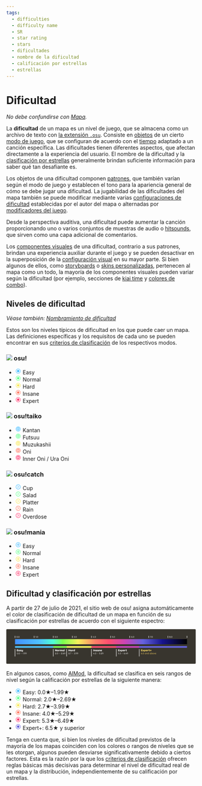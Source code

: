 ```yaml
---
tags:
  - difficulties
  - difficulty name
  - SR
  - star rating
  - stars
  - dificultades
  - nombre de la dificultad
  - calificación por estrellas
  - estrellas
---
```


# Dificultad

*No debe confundirse con [Mapa](/wiki/Beatmap).*

La **dificultad** de un mapa es un nivel de juego, que se almacena como un archivo de texto con [la extensión `.osu`](/wiki/Client/File_formats/osu_(file_format)). Consiste en [objetos](/wiki/Gameplay/Hit_object) de un cierto [modo de juego](/wiki/Game_mode), que se configuran de acuerdo con el [tiempo](/wiki/Client/Beatmap_editor/Timing) adaptado a un canción específica. Las dificultades tienen diferentes aspectos, que afectan directamente a la experiencia del usuario.  El nombre de la dificultad y la [clasificación por estrellas](/wiki/Beatmap/Star_rating) generalmente brindan suficiente información para saber qué tan desafiante es.

Los objetos de una dificultad componen [patrones](/wiki/Beatmap/Pattern), que también varían según el modo de juego y establecen el tono para la apariencia general de cómo se debe jugar una dificultad. La jugabilidad de las dificultades del mapa también se puede modificar mediante varias [configuraciones de dificultad](/wiki/Client/Beatmap_editor/Song_setup#difficulty) establecidas por el autor del mapa o alternadas por [modificadores del juego](/wiki/Gameplay/Game_modifier).

Desde la perspectiva auditiva, una dificultad puede aumentar la canción proporcionando uno o varios conjuntos de muestras de audio o [hitsounds](/wiki/Beatmapping/Hitsound), que sirven como una capa adicional de comentarios.

Los [componentes visuales](/wiki/Beatmap) de una dificultad, contrario a sus patrones, brindan una experiencia auxiliar durante el juego y se pueden desactivar en la superposición de la [configuración visual](/wiki/Client/Interface/Visual_settings) en su mayor parte. Si bien algunos de ellos, como [storyboards](/wiki/Storyboard) o [skins personalizadas](/wiki/Skinning), pertenecen al mapa como un todo, la mayoría de los componentes visuales pueden variar según la dificultad (por ejemplo, secciones de [kiai time](/wiki/Gameplay/Kiai_time) y [colores de combo](/wiki/Beatmapping/Combo_colour)).

## Niveles de dificultad

*Véase también: [Nombramiento de dificultad](/wiki/Ranking_criteria/Difficulty_naming)*

Estos son los niveles típicos de dificultad en los que puede caer un mapa. Las definiciones específicas y los requisitos de cada uno se pueden encontrar en sus [criterios de clasificación](/wiki/Ranking_criteria) de los respectivos modos.

### ![](/wiki/shared/mode/osu.png) osu!

- ![](/wiki/shared/diff/easy-o.png?20211215) Easy
- ![](/wiki/shared/diff/normal-o.png?20211215) Normal
- ![](/wiki/shared/diff/hard-o.png?20211215) Hard
- ![](/wiki/shared/diff/insane-o.png?20211215) Insane
- ![](/wiki/shared/diff/expert-o.png?20211215) Expert

### ![](/wiki/shared/mode/taiko.png) osu!taiko

- ![](/wiki/shared/diff/easy-t.png?20211215) Kantan
- ![](/wiki/shared/diff/normal-t.png?20211215) Futsuu
- ![](/wiki/shared/diff/hard-t.png?20211215) Muzukashii
- ![](/wiki/shared/diff/insane-t.png?20211215) Oni
- ![](/wiki/shared/diff/expert-t.png?20211215) Inner Oni / Ura Oni

### ![](/wiki/shared/mode/catch.png) osu!catch

- ![](/wiki/shared/diff/easy-c.png?20211215) Cup
- ![](/wiki/shared/diff/normal-c.png?20211215) Salad
- ![](/wiki/shared/diff/hard-c.png?20211215) Platter
- ![](/wiki/shared/diff/insane-c.png?20211215) Rain
- ![](/wiki/shared/diff/expert-c.png?20211215) Overdose

### ![](/wiki/shared/mode/mania.png) osu!mania

- ![](/wiki/shared/diff/easy-m.png?20211215) Easy
- ![](/wiki/shared/diff/normal-m.png?20211215) Normal
- ![](/wiki/shared/diff/hard-m.png?20211215) Hard
- ![](/wiki/shared/diff/insane-m.png?20211215) Insane
- ![](/wiki/shared/diff/expert-m.png?20211215) Expert

## Dificultad y clasificación por estrellas

A partir de 27 de julio de 2021, el sitio web de osu! asigna automáticamente el color de clasificación de dificultad de un mapa en función de su clasificación por estrellas de acuerdo con el siguiente espectro:

![Espectro de color de clasificación de dificultad de osu!](/wiki/shared/star-rating/spectrum.png)

En algunos casos, como [AIMod](/wiki/Client/Beatmap_editor/AiMod), la dificultad se clasifica en seis rangos de nivel según la calificación por estrellas de la siguiente manera:

- ![](/wiki/shared/diff/easy-o.png?20211215) Easy: 0.0★–1.99★
- ![](/wiki/shared/diff/normal-o.png?20211215) Normal: 2.0★–2.69★
- ![](/wiki/shared/diff/hard-o.png?20211215) Hard: 2.7★–3.99★
- ![](/wiki/shared/diff/insane-o.png?20211215) Insane: 4.0★–5.29★
- ![](/wiki/shared/diff/expert-o.png?20211215) Expert: 5.3★–6.49★
- ![](/wiki/shared/diff/expertplus-o.png?20211215) Expert+: 6.5★ y superior

Tenga en cuenta que, si bien los niveles de dificultad previstos de la mayoría de los mapas coinciden con los colores o rangos de niveles que se les otorgan, algunos pueden desviarse significativamente debido a ciertos factores. Esta es la razón por la que los [criterios de clasificación](/wiki/Ranking_criteria) ofrecen reglas básicas más decisivas para determinar el nivel de dificultad real de un mapa y la distribución, independientemente de su calificación por estrellas.
